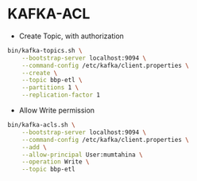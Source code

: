 

# KAFKA-ACL
- Create Topic, with authorization
```sh
bin/kafka-topics.sh \
    --bootstrap-server localhost:9094 \
    --command-config /etc/kafka/client.properties \
    --create \
    --topic bbp-etl \
    --partitions 1 \
    --replication-factor 1

```
- Allow Write permission

```sh
bin/kafka-acls.sh \
    --bootstrap-server localhost:9094 \
    --command-config /etc/kafka/client.properties \
    --add \
    --allow-principal User:mumtahina \
    --operation Write \
    --topic bbp-etl

```